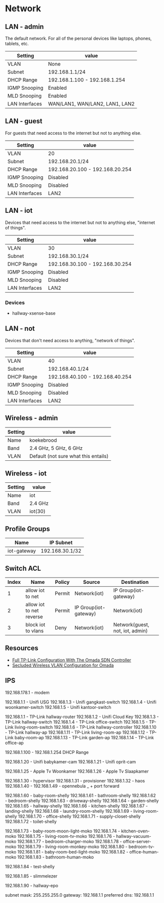 # Network

## LAN - admin

The default network. For all of the personal devices like laptops, phones, tablets, etc.

| Setting        | value                          |
| -------------- | ------------------------------ |
| VLAN           | None                           |
| Subnet         | 192.168.1.1/24                 |
| DHCP Range     | 192.168.1.100 - 192.168.1.254  |
| IGMP Snooping  | Enabled                        |
| MLD Snooping   | Enabled                        |
| LAN Interfaces | WAN/LAN1, WAN/LAN2, LAN1, LAN2 |

## LAN - guest

For guests that need access to the internet but not to anything else.

| Setting        | value                           |
| -------------- | ------------------------------- |
| VLAN           | 20                              |
| Subnet         | 192.168.20.1/24                 |
| DHCP Range     | 192.168.20.100 - 192.168.20.254 |
| IGMP Snooping  | Disabled                        |
| MLD Snooping   | Disabled                        |
| LAN Interfaces | LAN2                            |

## LAN - iot

Devices that need access to the internet but not to anything else, "internet of things".

| Setting        | value                           |
| -------------- | ------------------------------- |
| VLAN           | 30                              |
| Subnet         | 192.168.30.1/24                 |
| DHCP Range     | 192.168.30.100 - 192.168.30.254 |
| IGMP Snooping  | Disabled                        |
| MLD Snooping   | Disabled                        |
| LAN Interfaces | LAN2                            |

### Devices

- hallway-xsense-base

## LAN - not

Devices that don't need access to anything, "network of things".

| Setting        | value                           |
| -------------- | ------------------------------- |
| VLAN           | 40                              |
| Subnet         | 192.168.40.1/24                 |
| DHCP Range     | 192.168.40.100 - 192.168.40.254 |
| IGMP Snooping  | Disabled                        |
| MLD Snooping   | Disabled                        |
| LAN Interfaces | LAN2                            |

## Wireless - admin

| Setting | value                                |
| ------- | ------------------------------------ |
| Name    | koekebrood                           |
| Band    | 2.4 GHz, 5 GHz, 6 GHz                |
| VLAN    | Default (not sure what this entails) |

## Wireless - iot

| Setting | value   |
| ------- | ------- |
| Name    | iot     |
| Band    | 2.4 GHz |
| VLAN    | iot(30) |

## Profile Groups

| Name        | IP Subnet       |
| ----------- | --------------- |
| iot-gateway | 192.168.30.1/32 |

## Switch ACL

| Index | Name                     | Policy | Source                | Destination                     |
| ----- | ------------------------ | ------ | --------------------- | ------------------------------- |
| 1     | allow iot to net         | Permit | Network(iot)          | IP Group(iot-gateway)           |
| 2     | allow iot to net reverse | Permit | IP Group(iot-gateway) | Network(iot)                    |
| 3     | block iot to vlans       | Deny   | Network(iot)          | Network(guest, not, iot, admin) |

## Resources

- [Full TP-Link Configuration With The Omada SDN Controller](https://www.youtube.com/watch?v=7i17jvrIjD0)
- [Secluded Wireless VLAN Configuration for Omada](https://community.tp-link.com/en/business/forum/topic/604504)

## IPS

192.168.178.1 - modem

192.168.1.1 - Unifi USG
192.168.1.3 - Unifi gangkast-switch
192.168.1.4 - Unifi woonkamer-switch
192.168.1.5 - Unifi kantoor-switch

192.168.1.1 - TP-Link hallway-router
192.168.1.2 - Unifi Cloud Key
192.168.1.3 - TP-Link hallway-switch
192.168.1.4 - TP-Link office-switch
192.168.1.5 - TP-Link living-room-switch
192.168.1.6 - TP-Link hallway-controller
192.168.1.10 - TP-Link hallway-ap
192.168.1.11 - TP-Link living-room-ap
192.168.1.12 - TP-Link baby-room-ap
192.168.1.13 - TP-Link garden-ap
192.168.1.14 - TP-Link office-ap

192.168.1.100 - 192.168.1.254 DHCP Range

192.168.1.20 - Unifi babykamer-cam
192.168.1.21 - Unifi oprit-cam

192.168.1.25 - Apple Tv Woonkamer
192.168.1.26 - Apple Tv Slaapkamer

192.168.1.30 - hypervisor
192.168.1.31 - provisioner
192.168.1.32 - haos
192.168.1.40 - 192.168.1.49 - opennebula \_ + port forward

192.168.1.60 - baby-room-shelly
192.168.1.61 - bathroom-shelly
192.168.1.62 - bedroom-shelly
192.168.1.63 - driveway-shelly
192.168.1.64 - garden-shelly
192.168.1.65 - hallway-shelly
192.168.1.66 - kitchen-shelly
192.168.1.67 - landing-shelly
192.168.1.68 - laundry-room-shelly
192.168.1.69 - living-room-shelly
192.168.1.70 - office-shelly
192.168.1.71 - supply-closet-shelly
192.168.1.72 - toilet-shelly

192.168.1.73 - baby-room-moon-light-moko
192.168.1.74 - kitchen-oven-moko
192.168.1.75 - living-room-tv-moko
192.168.1.76 - hallway-vacuum-moko
192.168.1.77 - bedroom-charger-moko
192.168.1.78 - office-server-moko
192.168.1.79 - living-room-monkey-moko
192.168.1.80 - bedroom-tv-moko
192.168.1.81 - baby-room-bed-light-moko
192.168.1.82 - office-human-moko
192.168.1.83 - bathroom-human-moko

192.168.1.84 - test-shelly

192.168.1.85 - slimmelezer

192.168.1.90 - hallway-epo

subnet mask: 255.255.255.0
gateway: 192.168.1.1
preferred dns: 192.168.1.1
